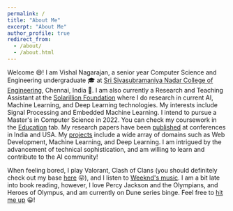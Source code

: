 ```yaml
---
permalink: /
title: "About Me"
excerpt: "About Me"
author_profile: true
redirect_from: 
  - /about/
  - /about.html
---
```


Welcome &#128516;! I am Vishal Nagarajan, a senior year Computer Science and Engineering undergraduate &#127891; at [Sri Sivasubramaniya Nadar College of Engineering](https://www.ssn.edu.in/), Chennai, India &#127979;. I am also currently a Research and Teaching Assistant at the [Solarillion Foundation](https://solarillionfoundation.org/) where I do research in current AI, Machine Learning, and Deep Learning technologies. My interests include Signal Processing and Embedded Machine Learning. I intend to pursue a Master's in Computer Science in 2022. You can check my coursework in the [Education](https://vishaln15.github.io/education/) tab. My research papers have been [published](https://vishaln15.github.io/publications/) at conferences in India and USA. My [projects](https://vishaln15.github.io/projects/) include a wide array of domains such as Web Development, Machine Learning, and Deep Learning. I am intrigued by the advancement of technical sophistication, and am willing to learn and contribute to the AI community!

When feeling bored, I play Valorant, Clash of Clans (you should definitely check out my base [here](https://link.clashofclans.com/en?action=OpenPlayerProfile&tag=90U2JCPUQ) &#128540;), and I listen to [Weeknd's music](https://music.apple.com/in/playlist/my-weeknd-essentials/pl.u-NpXmzkGs4jBb6Gz?ls). I am a bit late into book reading, however, I love Percy Jackson and the Olympians, and Heroes of Olympus, and am currently on Dune series binge. Feel free to [hit me up](https://vishaln15.github.io/contact/) &#128512;!